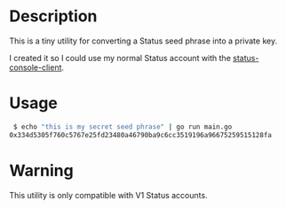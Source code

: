 # Description

This is a tiny utility for converting a Status seed phrase into a private key.

I created it so I could use my normal Status account with the [status-console-client](https://github.com/status-im/status-console-client).

# Usage

```bash
 $ echo "this is my secret seed phrase" | go run main.go
0x334d5305f760c5767e25fd23480a46790ba9c6cc3519196a96675259515128fa
```

# Warning

This utility is only compatible with V1 Status accounts.
